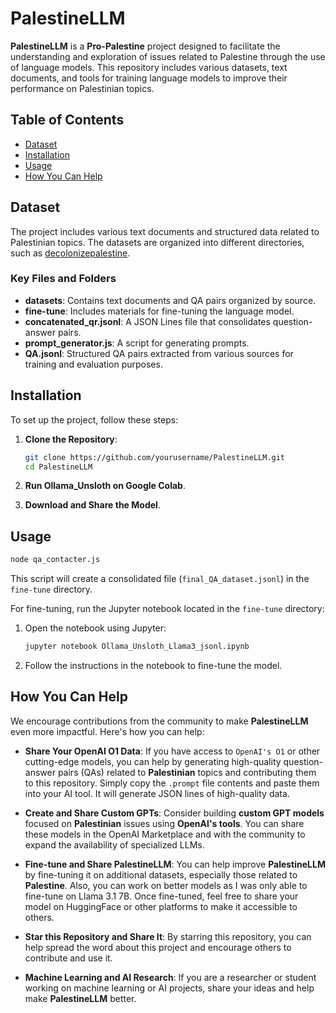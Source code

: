 # PalestineLLM

**PalestineLLM** is a **Pro-Palestine** project designed to facilitate the understanding and exploration of issues related to Palestine through the use of language models. This repository includes various datasets, text documents, and tools for training language models to improve their performance on Palestinian topics.

## Table of Contents

- [Dataset](#dataset)
- [Installation](#installation)
- [Usage](#usage)
- [How You Can Help](#how-you-can-help)

## Dataset

The project includes various text documents and structured data related to Palestinian topics. The datasets are organized into different directories, such as [decolonizepalestine](https://decolonizepalestine.com/).

### Key Files and Folders

- **datasets**: Contains text documents and QA pairs organized by source.
- **fine-tune**: Includes materials for fine-tuning the language model.
- **concatenated_qr.jsonl**: A JSON Lines file that consolidates question-answer pairs.
- **prompt_generator.js**: A script for generating prompts.
- **QA.jsonl**: Structured QA pairs extracted from various sources for training and evaluation purposes.

## Installation

To set up the project, follow these steps:

1. **Clone the Repository**:

   ```bash
   git clone https://github.com/yourusername/PalestineLLM.git
   cd PalestineLLM
   ```

2. **Run Ollama_Unsloth on Google Colab**.
3. **Download and Share the Model**.

## Usage

```bash
node qa_contacter.js
```

This script will create a consolidated file (`final_QA_dataset.jsonl`) in the `fine-tune` directory.

For fine-tuning, run the Jupyter notebook located in the `fine-tune` directory:

1. Open the notebook using Jupyter:

   ```bash
   jupyter notebook Ollama_Unsloth_Llama3_jsonl.ipynb
   ```

2. Follow the instructions in the notebook to fine-tune the model.

## How You Can Help

We encourage contributions from the community to make **PalestineLLM** even more impactful. Here's how you can help:

- **Share Your OpenAI O1 Data**: If you have access to `OpenAI's O1` or other cutting-edge models, you can help by generating high-quality question-answer pairs (QAs) related to **Palestinian** topics and contributing them to this repository. Simply copy the `.prompt` file contents and paste them into your AI tool. It will generate JSON lines of high-quality data.

- **Create and Share Custom GPTs**: Consider building **custom GPT models** focused on **Palestinian** issues using **OpenAI's tools**. You can share these models in the OpenAI Marketplace and with the community to expand the availability of specialized LLMs.

- **Fine-tune and Share PalestineLLM**: You can help improve **PalestineLLM** by fine-tuning it on additional datasets, especially those related to **Palestine**. Also, you can work on better models as I was only able to fine-tune on Llama 3.1 7B. Once fine-tuned, feel free to share your model on HuggingFace or other platforms to make it accessible to others.

- **Star this Repository and Share It**: By starring this repository, you can help spread the word about this project and encourage others to contribute and use it.

- **Machine Learning and AI Research**: If you are a researcher or student working on machine learning or AI projects, share your ideas and help make **PalestineLLM** better.
